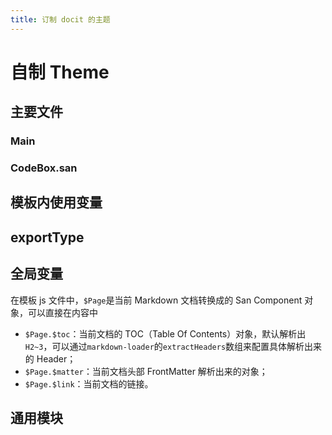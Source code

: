 ```yaml
---
title: 订制 docit 的主题
---
```


# 自制 Theme

## 主要文件

### Main

### CodeBox.san

## 模板内使用变量

## exportType

## 全局变量

在模板 js 文件中，`$Page`是当前 Markdown 文档转换成的 San Component 对象，可以直接在内容中

-   `$Page.$toc`：当前文档的 TOC（Table Of Contents）对象，默认解析出`H2~3`，可以通过`markdown-loader`的`extractHeaders`数组来配置具体解析出来的 Header；
-   `$Page.$matter`：当前文档头部 FrontMatter 解析出来的对象；
-   `$Page.$link`：当前文档的链接。

## 通用模块
